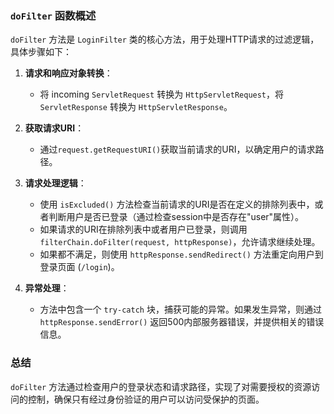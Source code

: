 ### `doFilter` 函数概述

`doFilter` 方法是 `LoginFilter` 类的核心方法，用于处理HTTP请求的过滤逻辑，具体步骤如下：

1. **请求和响应对象转换**：
   - 将 incoming `ServletRequest` 转换为 `HttpServletRequest`，将 `ServletResponse` 转换为 `HttpServletResponse`。

2. **获取请求URI**：
   - 通过`request.getRequestURI()`获取当前请求的URI，以确定用户的请求路径。

3. **请求处理逻辑**：
   - 使用 `isExcluded()` 方法检查当前请求的URI是否在定义的排除列表中，或者判断用户是否已登录（通过检查session中是否存在"user"属性）。
   - 如果请求的URI在排除列表中或者用户已登录，则调用 `filterChain.doFilter(request, httpResponse)`，允许请求继续处理。
   - 如果都不满足，则使用 `httpResponse.sendRedirect()` 方法重定向用户到登录页面 (`/login`)。

4. **异常处理**：
   - 方法中包含一个 `try-catch` 块，捕获可能的异常。如果发生异常，则通过 `httpResponse.sendError()` 返回500内部服务器错误，并提供相关的错误信息。

### 总结

`doFilter` 方法通过检查用户的登录状态和请求路径，实现了对需要授权的资源访问的控制，确保只有经过身份验证的用户可以访问受保护的页面。

